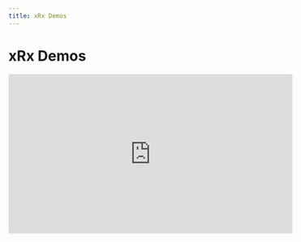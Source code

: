 ```yaml
---
title: xRx Demos
---
```


# xRx Demos

<iframe width="560" height="315" src="https://www.youtube.com/embed/X_fNc1nczOo" frameborder="0" allow="accelerometer; autoplay; encrypted-media; gyroscope; picture-in-picture" allowfullscreen></iframe>


